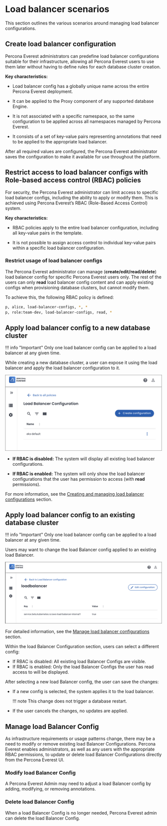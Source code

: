 # Load balancer scenarios

This section outlines the various scenarios around managing load balancer configurations.


## Create load balancer configuration

Percona Everest administrators can predefine load balancer configurations suitable for their infrastructure, allowing all Percona Everest users to use them later without having to define rules for each database cluster creation.

**Key characteristics:**

-  Load balancer config has a globally unique name across the entire Percona Everest deployment.

- It can be applied to the Proxy component of any supported database Engine.

- It is not associated with a specific namespace, so the same configuration to be applied across all namespaces managed by Percona Everest.

- It consists of a set of key-value pairs representing annotations that need to be applied to the appropriate load balancer.


After all required values are configured, the Percona Everest administrator saves the configuration to make it available for use throughout the platform.


## Restrict access to load balancer configs with Role-based access control (RBAC) policies

For security, the Percona Everest administrator can limit access to specific load balancer configs, including the ability to apply or modify them. This is achieved using Percona Everest’s RBAC (Role-Based Access Control) system.

**Key characteristics:**

- RBAC policies apply to the entire load balancer configuration, including all key-value pairs in the template.

- It is not possible to assign access control to individual key-value pairs within a specific load balancer configuration.

### Restrict usage of load balancer configs

The Percona Everest administrator can manage (**create/edit/read/delete**) load balancer config for specific Percona Everest users only. The rest of the users can only **read** load balancer config content and can apply existing configs when provisioning database clusters, but cannot modify them.

To achieve this, the following RBAC policy is defined:

```sh
p, alice, load-balancer-configs, *, *
p, role:team-dev, load-balancer-configs, read, *
```

## Apply load balancer config to a new database cluster

!!! info "Important"
    Only one load balancer config can be applied to a load balancer at any given time.

While creating a new database cluster, a user can expose it using the load balancer and apply the load balancer configuration to it.

  ![!image](../images/load_balancer_config_page.png)

- **If RBAC is disabled:** The system will display all existing load balancer configurations.

- **If RBAC is enabled:** The system will only show the load balancer configurations that the user has permission to access (with **read** permissions).

For more information, see the [Creating and managing load balancer configurations](load_balancer_config.md#create-a-load-balancer-configuration) section.


## Apply load balancer config to an existing database cluster

!!! info "Important"
    Only one load balancer config can be applied to a load balancer at any given time.

Users may want to change the load Balancer config applied to an existing load Balancer.

   ![!image](../images/edit_loadbalancer_configuration.png)

   For detailed information, see the [Manage load balancer configurations](load_balancer_config.md#manage-load-balancer-configurations) section.

Within the load Balancer Configuration section, users can select a different config:

- If RBAC is disabled: All existing load Balancer Configs are visible.
- If RBAC is enabled: Only the load Balancer Configs the user has read access to will be displayed.

After selecting a new load Balancer config, the user can save the changes:

- If a new config is selected, the system applies it to the load balancer.

    !!! note
        This change does not trigger a database restart.

- If the user cancels the changes, no updates are applied.

## Manage load Balancer Config

As infrastructure requirements or usage patterns change, there may be a need to modify or remove existing load Balancer Configurations. Percona Everest enables administrators, as well as any users with the appropriate RBAC permissions, to update or delete load Balancer Configurations directly from the Percona Everest UI.


### Modify load Balancer Config

A Percona Everest Admin may need to adjust a load Balancer config by adding, modifying, or removing annotations.

### Delete load Balancer Config

When a load Balancer Config is no longer needed, Percona Everest admin can delete the load Balancer Config.









